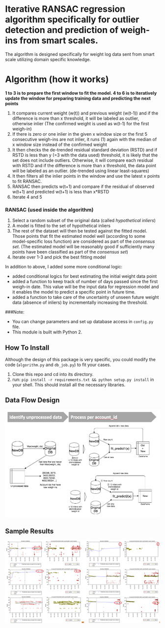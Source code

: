 Iterative RANSAC regression algorithm specifically for outlier detection and prediction of weigh-ins from smart scales.
=========
The algorithm is designed specifically for weight log data sent from smart scale utilizing domain specific knowledge. 

# Algorithm (how it works)
__1 to 3 is to prepare the first window to fit the model. 4 to 6 is to iteratively update the window for preparing training data and predicting the next points__


1. It compares current weight (w(t)) and previous weight (w(t-1)) and if the difference is more than x threshold, it will be labeled as outlier, otherwise inlier (The confirmed weight is used as w(t-1) for the first weigh-in)
2. If there is zero or one inlier in the given x window size or the first 5 consecutive weigh-ins are not inlier, it runs (1) again with the median of x window size instead of the confirmed weight
3. It then checks the de-trended residual standard deviation (RSTD) and if RSTD is less than y (=3 with the data used) threshold, it is likely that the set does not include outliers. Otherwise, it will compare each residual with RSTD and if the difference is more than x threshold, the data point will be labeled as an outlier. (de-trended using linear least-squares)
4. It then filters all the inlier points in the window and use the latest x points to fit RANSAC.
5. RANSAC then predicts w(t+1) and compare if the residual of observed w(t+1) and predicted w(t+1) is less than x*RSTD 
6. Iterate 4 and 5

### RANSAC (used inside the algorithm)
1. Select a random subset of the original data (called _hypothetical inliers_)
2. A model is fitted to the set of hypothetical inliers
3. The rest of the dataset will then be tested against the fitted model. Those points that fit the estimated model well (according to some model-specific loss function) are considered as part of the _consensus set_. (The estimated model will be reasonably good if sufficiently many points have been classified as part of the _consensus set_)
4. Iterate over 1-3 and pick the best fitting model

In addition to above, I added some more conditional logic:
- added conditional logics for best estimating the initial weight data point
- added a function to keep track of number of days passed since the first weigh-in date. This value will be the input data for regression model and it enables the model to predict a specific point in future time. 
- added a function to take care of the uncertainty of unseen future weight data (absence of inliers) by incrementally increasing the threshold. 

###Note:
- You can change parameters and set up database access in `config.py` file. 
- This module is built with Python 2.

## How To Install
Although the design of this package is very specific, you could modify the code (`algorithm.py` and `db_job.py`) to  fit your cases.    
1. Clone this repo and cd into its directory.  
2. run: `pip install -r requirements.txt && python setup.py install` in your shell. This should install all the necessary libraries. 

## Data Flow Design
![data flow image](images/data_flow_diagram.png)

## Sample Results
![weight trajectory](images/result2.png)

